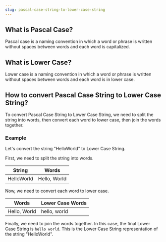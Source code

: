 ```yaml
---
slug: pascal-case-string-to-lower-case-string
---
```


## What is Pascal Case?

Pascal case is a naming convention in which a word or phrase is written without spaces between words and each word is capitalized.

## What is Lower Case?

Lower case is a naming convention in which a word or phrase is written without spaces between words and each word is in lower case.

## How to convert Pascal Case String to Lower Case String?

To convert Pascal Case String to Lower Case String, we need to split the string into words, then convert each word to lower case, then join the words together.

### Example

Let's convert the string "HelloWorld" to Lower Case String.

First, we need to split the string into words.

| String     | Words        |
| ---------- | ------------ |
| HelloWorld | Hello, World |

Now, we need to convert each word to lower case.

| Words        | Lower Case Words |
| ------------ | ---------------- |
| Hello, World | hello, world     |

Finally, we need to join the words together. In this case, the final Lower Case String is `hello world`. This is the Lower Case String representation of the string "HelloWorld".

